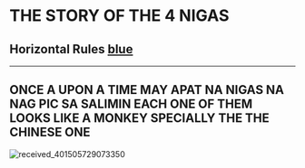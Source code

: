 # THE STORY OF THE 4 NIGAS

## Horizontal Rules [blue](#)


___


## ONCE A UPON A TIME MAY APAT NA NIGAS NA NAG PIC SA SALIMIN EACH ONE OF THEM LOOKS LIKE A MONKEY SPECIALLY THE THE CHINESE ONE

![received_401505729073350](https://github.com/KLAUSDEZNUT/KLAUSDEZNUT.github.io/assets/163886436/3c812ec2-a42b-480c-bc0a-9d174620389e)
